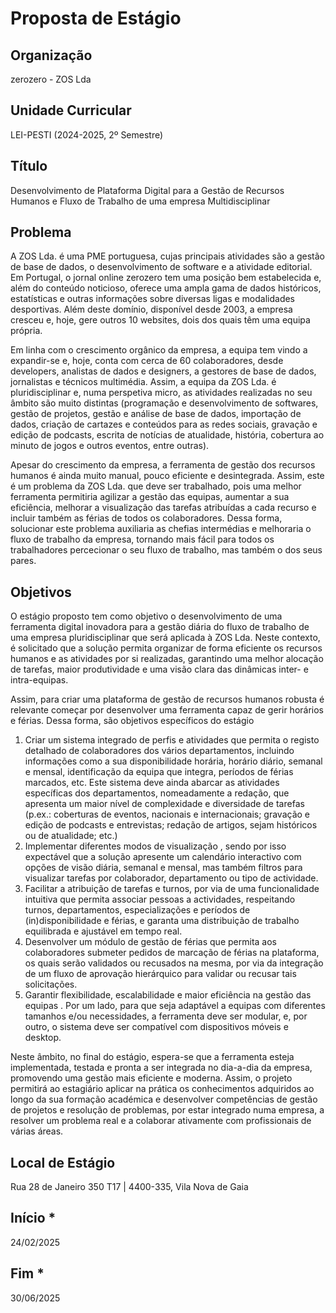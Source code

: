 # Proposta de Estágio

## Organização
zerozero - ZOS Lda

## Unidade Curricular
LEI-PESTI (2024-2025, 2º Semestre)

## Título 
Desenvolvimento de Plataforma Digital para a Gestão de Recursos Humanos e Fluxo de Trabalho de uma empresa Multidisciplinar


## Problema
A ZOS Lda. é uma PME portuguesa, cujas principais atividades são a gestão de base de dados, o desenvolvimento de software e a atividade editorial. Em Portugal, o jornal online zerozero tem uma posição bem estabelecida e, além do conteúdo noticioso, oferece uma ampla gama de dados históricos, estatísticas e outras informações sobre diversas ligas e modalidades desportivas. Além deste domínio, disponível desde 2003, a empresa cresceu e, hoje, gere outros 10 websites, dois dos quais têm uma equipa própria.

Em linha com o crescimento orgânico da empresa, a equipa tem vindo a expandir-se e, hoje, conta com cerca de 60 colaboradores, desde developers, analistas de dados e designers, a gestores de base de dados, jornalistas e técnicos multimédia. Assim, a equipa da ZOS Lda. é pluridisciplinar e, numa perspetiva micro, as atividades realizadas no seu âmbito são muito distintas (programação e desenvolvimento de softwares, gestão de projetos, gestão e análise de base de dados, importação de dados, criação de cartazes e conteúdos para as redes sociais, gravação e edição de podcasts, escrita de notícias de atualidade, história, cobertura ao minuto de jogos e outros eventos, entre outras).

Apesar do crescimento da empresa, a ferramenta de gestão dos recursos humanos é ainda muito manual, pouco eficiente e desintegrada. Assim, este é um problema da ZOS Lda. que deve ser trabalhado, pois uma melhor ferramenta permitiria agilizar a gestão das equipas, aumentar a sua eficiência, melhorar a visualização das tarefas atribuídas a cada recurso e incluir também as férias de todos os colaboradores. Dessa forma, solucionar este problema auxiliaria as chefias intermédias e melhoraria o fluxo de trabalho da empresa, tornando mais fácil para todos os trabalhadores percecionar o seu fluxo de trabalho, mas também o dos seus pares.

## Objetivos

O estágio proposto tem como objetivo o desenvolvimento de uma ferramenta digital inovadora para a gestão diária do fluxo de trabalho de uma empresa pluridisciplinar que será aplicada à ZOS Lda. Neste contexto, é solicitado que a solução permita organizar de forma eficiente os recursos humanos e as atividades por si realizadas, garantindo uma melhor alocação de tarefas, maior produtividade e uma visão clara das dinâmicas inter- e intra-equipas.

Assim, para criar uma plataforma de gestão de recursos humanos robusta é relevante começar por desenvolver uma ferramenta capaz de gerir horários e férias. Dessa forma, são objetivos específicos do estágio
1. Criar um sistema integrado de perfis e atividades que permita o registo detalhado de colaboradores dos vários departamentos, incluindo informações como a sua disponibilidade horária, horário diário, semanal e mensal, identificação da equipa que integra, períodos de férias marcados, etc. Este sistema deve ainda abarcar as atividades específicas dos departamentos, nomeadamente a redação, que apresenta um maior nível de complexidade e diversidade de tarefas (p.ex.: coberturas de eventos, nacionais e internacionais; gravação e edição de podcasts e entrevistas; redação de artigos, sejam históricos ou de atualidade; etc.)
2. Implementar diferentes modos de visualização , sendo por isso expectável que a solução apresente um calendário interactivo com opções de visão diária, semanal e mensal, mas também filtros para visualizar tarefas por colaborador, departamento ou tipo de actividade.
3. Facilitar a atribuição de tarefas e turnos, por via de uma funcionalidade intuitiva que permita associar pessoas a actividades, respeitando turnos, departamentos, especializações e períodos de (in)disponibilidade e férias, e garanta uma distribuição de trabalho equilibrada e ajustável em tempo real.
4. Desenvolver um módulo de gestão de férias que permita aos colaboradores submeter pedidos de marcação de férias na plataforma, os quais serão validados ou recusados na mesma, por via da integração de um fluxo de aprovação hierárquico para validar ou recusar tais solicitações.
5. Garantir flexibilidade, escalabilidade e maior eficiência na gestão das equipas . Por um lado, para que seja adaptável a equipas com diferentes tamanhos e/ou necessidades, a ferramenta deve ser modular, e, por outro, o sistema deve ser compatível com dispositivos móveis e desktop.

Neste âmbito, no final do estágio, espera-se que a ferramenta esteja implementada, testada e pronta a ser integrada no dia-a-dia da empresa, promovendo uma gestão mais eficiente e moderna. Assim, o projeto permitirá ao estagiário aplicar na prática os conhecimentos adquiridos ao longo da sua formação académica e desenvolver competências de gestão de projetos e resolução de problemas, por estar integrado numa empresa, a resolver um problema real e a colaborar ativamente com profissionais de várias áreas.

## Local de Estágio 
Rua 28 de Janeiro 350 T17 | 4400-335, Vila Nova de Gaia

## Início *
24/02/2025

## Fim *
30/06/2025

